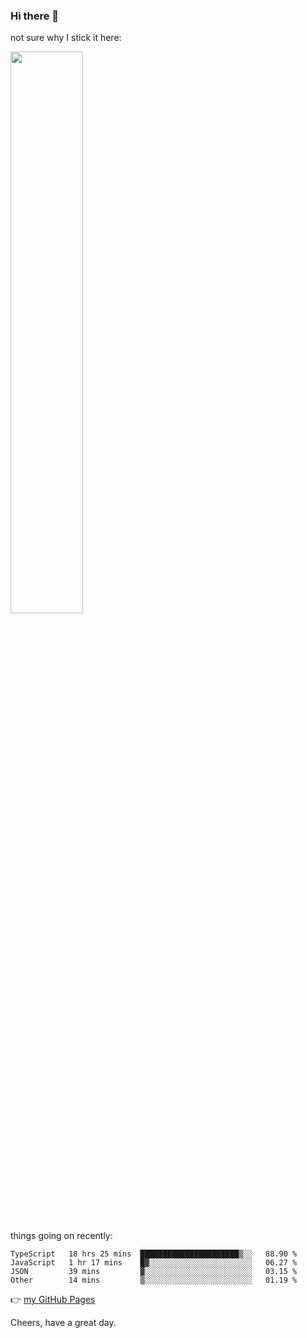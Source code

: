 ### Hi there 👋

not sure why I stick it here:

[<img width="48%" src="https://github-readme-stats.vercel.app/api?username=ykzhukian&show_icons=true&theme=dracula">](https://github.com/anuraghazra/github-readme-stats)


things going on recently:

<!--START_SECTION:waka-->

```text
TypeScript   18 hrs 25 mins  ██████████████████████▒░░   88.90 %
JavaScript   1 hr 17 mins    █▓░░░░░░░░░░░░░░░░░░░░░░░   06.27 %
JSON         39 mins         ▓░░░░░░░░░░░░░░░░░░░░░░░░   03.15 %
Other        14 mins         ▒░░░░░░░░░░░░░░░░░░░░░░░░   01.19 %
```

<!--END_SECTION:waka-->

👉 [my GitHub Pages](https://ykzhukian.github.io)

Cheers, have a great day.

